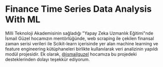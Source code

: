 # Finance Time Series Data Analysis With ML
Milli Teknoloji Akademisinin sağladığı "Yapay Zeka Uzmanlık Eğitimi"nde İsmail Güzel hocamızın mentörlüğünde, web scraping ile çekilen finansal zaman serisi verileri ile Scikit-learn içerisinde yer alan machine learning ve feature engineering kütüphaneleri birlikte kullanılarak veri analizinin yapıldı modül projesidir.
Ek olarak, [@ismailguzel](https://github.com/ismailguzel) hocamıza bu projedeki desteklerinden dolayı teşekkür ediyorum.
